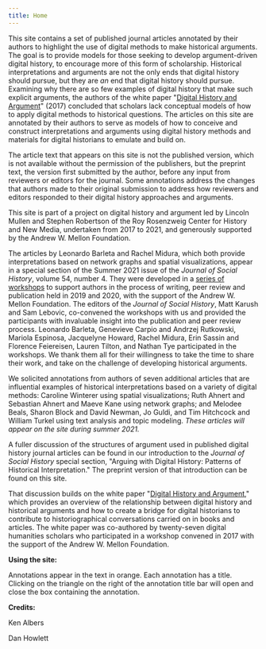 ```yaml
---
title: Home
---
```


This site contains a set of published journal articles annotated by
their authors to highlight the use of digital methods to make historical
arguments. The goal is to provide models for those seeking to develop
argument-driven digital history, to encourage more of this form of
scholarship. Historical interpretations and arguments are not the only
ends that digital history should pursue, but they are *an* end that
digital history should pursue. Examining why there are so few examples
of digital history that make such explicit arguments, the authors of the
white paper "[Digital History and
Argument](https://rrchnm.org/wordpress/wp-content/uploads/2017/11/digital-history-and-argument.RRCHNM.pdf)"
(2017) concluded that scholars lack conceptual models of how to apply
digital methods to historical questions. The articles on this site are
annotated by their authors to serve as models of how to conceive and
construct interpretations and arguments using digital history methods
and materials for digital historians to emulate and build on.

The article text that appears on this site is not the published version,
which is not available without the permission of the publishers, but the
preprint text, the version first submitted by the author, before any
input from reviewers or editors for the journal. Some annotations
address the changes that authors made to their original submission to
address how reviewers and editors responded to their digital history
approaches and arguments.

This site is part of a project on digital history and argument led by
Lincoln Mullen and Stephen Robertson of the Roy Rosenzweig Center for
History and New Media, undertaken from 2017 to 2021, and generously
supported by the Andrew W. Mellon Foundation.

The articles by Leonardo Barleta and Rachel Midura, which both provide
interpretations based on network graphs and spatial visualizations,
appear in a special section of the Summer 2021 issue of the *Journal of
Social History*, volume 54, number 4. They were developed in a [series
of
workshops](https://rrchnm.org/news/workshop-digital-history-articles/)
to support authors in the process of writing, peer review and
publication held in 2019 and 2020, with the support of the Andrew W.
Mellon Foundation. The editors of the *Journal of Social History*, Matt
Karush and Sam Lebovic, co-convened the workshops with us and provided
the participants with invaluable insight into the publication and peer
review process. Leonardo Barleta, Genevieve Carpio and Andrzej
Rutkowski, Mariola Espinosa, Jacquelyne Howard, Rachel Midura, Erin
Sassin and Florence Feiereisen, Lauren Tilton, and Nathan Tye
participated in the workshops. We thank them all for their willingness
to take the time to share their work, and take on the challenge of
developing historical arguments.

We solicited annotations from authors of seven additional articles that
are influential examples of historical interpretations based on a
variety of digital methods: Caroline Winterer using spatial
visualizations; Ruth Ahnert and Sebastian Ahnert and Maeve Kane using
network graphs; and Melodee Beals, Sharon Block and David Newman, Jo
Guldi, and Tim Hitchcock and William Turkel using text analysis and
topic modeling. *These articles will appear on the site during summer
2021.*

A fuller discussion of the structures of argument used in published
digital history journal articles can be found in our introduction to the
*Journal of Social History* special section, "Arguing with Digital
History: Patterns of Historical Interpretation." The preprint version of
that introduction can be found on this site.

That discussion builds on the white paper "[Digital History and
Argument](https://rrchnm.org/argument-white-paper/)," which
provides an overview of the relationship between digital history and
historical arguments and how to create a bridge for digital historians
to contribute to historiographical conversations carried on in books and
articles. The white paper was co-authored by twenty-seven digital
humanities scholars who participated in a workshop convened in 2017 with
the support of the Andrew W. Mellon Foundation.

**Using the site:**

Annotations appear in the text in orange. Each annotation has a title.
Clicking on the triangle on the right of the annotation title bar will
open and close the box containing the annotation.

**Credits:**

Ken Albers

Dan Howlett
